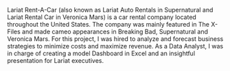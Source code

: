 Lariat Rent-A-Car (also known as Lariat Auto Rentals in Supernatural and Lariat Rental Car in Veronica Mars) is a car rental company located throughout the United States. The company was mainly featured in The X-Files and made cameo appearances in Breaking Bad, Supernatural and Veronica Mars.
For this project, I was hired to analyze and forecast business strategies to minimize costs and maximize revenue. As a Data Analyst, I was in charge of creating a model Dashboard in Excel and an insightful presentation for Lariat executives. 
